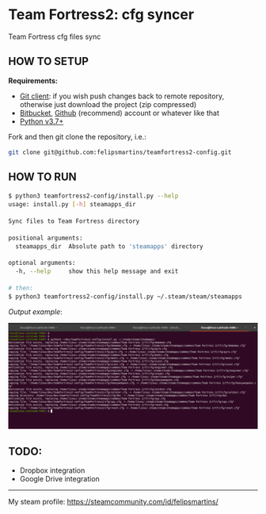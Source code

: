# Team Fortress2: cfg syncer

Team Fortress cfg files sync


## HOW TO SETUP

**Requirements:**
- [Git client](https://git-scm.com/downloads): if you wish push changes back to remote repository, otherwise just download the project (zip compressed)
- [Bitbucket](bitbucket.org/), [Github](github.com) (recommend) account or whatever like that
- [Python v3.7+](https://www.python.org/downloads/)


Fork and then git clone the repository, i.e.:

```bash
git clone git@github.com:felipsmartins/teamfortress2-config.git
```

## HOW TO RUN

```bash
$ python3 teamfortress2-config/install.py --help
usage: install.py [-h] steamapps_dir

Sync files to Team Fortress directory

positional arguments:
  steamapps_dir  Absolute path to 'steamapps' directory

optional arguments:
  -h, --help     show this help message and exit

# then:
$ python3 teamfortress2-config/install.py ~/.steam/steam/steamapps
```

_Output example_: 

![output](doc/output.png)



## TODO:

- Dropbox integration
- Google Drive integration
<hr>

My steam profile: https://steamcommunity.com/id/felipsmartins/
